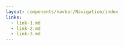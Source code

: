 ```yaml
---
layout: components/navbar/Navigation/index
links:
  - link-1.md
  - link-2.md
  - link-3.md
---
```


